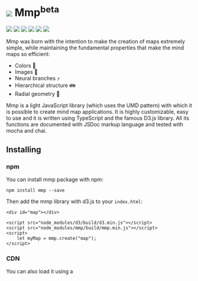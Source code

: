 <h1>
    <img src="https://raw.githubusercontent.com/Mindmapp/mindmapp/master/src/assets/icon/png/32x32.png">
    Mmp<sup>beta</sup>
</h1>

[![](https://img.shields.io/badge/project-Mindmapp-blue.svg?style=flat-square)](https://github.com/Mindmapp)
[![](https://img.shields.io/github/license/mindmapp/mmp.svg?style=flat-square)](https://github.com/Mindmapp/mmp/blob/dev/LICENSE)
[![](https://img.shields.io/david/mindmapp/mmp.svg?style=flat-square)](https://david-dm.org/mindmapp/mmp)
[![](https://img.shields.io/david/dev/mindmapp/mmp.svg?style=flat-square)](https://david-dm.org/mindmapp/mmp?type=dev)
[![](https://img.shields.io/npm/dt/mmp.svg)](https://www.npmjs.com/package/mmp)
[![](https://img.shields.io/readthedocs/mmp.svg)](http://mmp.readthedocs.io/en/latest/)

Mmp was born with the intention to make the creation of maps extremely simple, while maintaining the fundamental properties that make the mind maps so efficient:

* Colors :rainbow:
* Images :mount_fuji:
* Neural branches :arrow_heading_up:
* Hierarchical structure :family:
* Radial geometry :palm_tree:

Mmp is a light JavaScript library (which uses the UMD pattern) with which it is possible to create mind map applications. 
It is highly customizable, easy to use and it is written using TypeScript and the famous D3.js library. All its functions are documented with JSDoc markup language and tested with mocha and chai.

## Installing

### npm

You can install mmp package with npm:

    npm install mmp --save

Then add the mmp library with d3.js to your `index.html`:
    
    <div id="map"></div>
    
    <script src="node_modules/d3/build/d3.min.js"></script>
    <script src="node_modules/mmp/build/mmp.min.js"></script>
    <script>
        let myMap = mmp.create("map");
    </script>
    
### CDN

You can also load it using a <script> using the unpkg CDN:
    
    <div id="map"></div>
    
    <script src="https://unpkg.com/d3/build/d3.min.js"></script>
    <script src="https://unpkg.com/mmp/build/mmp.min.js"></script>
    <script>
        let myMap = mmp.create("map");
    </script>
    
## API Reference

The library uses an OOP paradigm and allows you to create multiple instances.

<a name="mmp_create" href="#mmp_create">#</a> <i>mmp</i>.<b>create</b>(<i>id</i>, [<i>options</i>])

Creates a mmp instance. Draw the mind map creating an svg element with the root node within the div element with id equal to the id string passed as parameter. You can optionally pass various options as the following example:

    var map = mmp.create("map", {
        fontFamily: "Arial, Helvetica, sans-serif",
        centerOnResize: true,
        drag: false,
        zoom: false,
        defaultNode: {
            name: "Default node name",
            image: {
                src: "",
                size: 60
            },
            colors: {
                name: "#787878",
                background: "#f9f9f9",
                branch: "#577a96"
            },
            font: {
                size: 16,
                style: "normal",
                weight: "normal"
            },
            locked: true
        },
        rootNode: {
            name: "Default root node name",
            image: {
                src: "",
                size: 70
            },
            colors: {
                name: "#787878",
                background: "#f0f6f5",
                branch: ""
            },
            font: {
                size: 20,
                style: "normal",
                weight: "normal"
            }
        }
    });
    
You can change these options later using the function [map.updateOptions](#map_updateOptions).

<a name="mmp_version" href="#mmp_version">#</a> <i>mmp</i>.<b>version</b>

Contains the version of the current used mmp library.

<a name="map_remove" href="#map_remove">#</a> <i>map</i>.<b>remove</b>()

Removes the map instance and the svg element of the mind map. 

<a name="map_new" href="#map_new">#</a> <i>map</i>.<b>new</b>([<i>map</i>])

Creates a new empty mind map. If <i>map</i> is specified, creates a new mind map using mmp json structure. The <i>map</i> parameter must be a JSON-like object, [here](https://gist.github.com/cedoor/9f884ab0d7ad0550aa8edbc3326d6d05) an example. The function [map.exportAsJson](#map_exportAsJson) is available to obtain the json of a map.

<a name="map_zoomIn" href="#map_zoomIn">#</a> <i>map</i>.<b>zoomIn</b>([<i>duration</i>])

Zooms in the mind map. If <i>duration</i> (int, milliseconds) is specified, sets the duration of the zoom animation.

<a name="map_zoomOut" href="#map_zoomOut">#</a> <i>map</i>.<b>zoomOut</b>([<i>duration</i>])

Zooms out the mind map. If <i>duration</i> (int, milliseconds) is specified, sets the duration of the zoom animation.

<a name="map_updateOptions" href="#map_updateOptions">#</a> <i>map</i>.<b>updateOptions</b>(<i>property</i>, <i>value</i>)

Updates the option <i>property</i> (string, "fontFamily", "centerOnResize", "drag", "zoom", "defaultNode", "rootNode") with the relative value passed as parameter.

<a name="map_exportAsJson" href="#map_exportAsJson">#</a> <i>map</i>.<b>exportAsJson</b>()

Returns a json with the structure of the current mind map.

<a name="map_exportAsImage" href="#map_exportAsImage">#</a> <i>map</i>.<b>exportAsImage</b>(<i>callback</i>, [<i>type</i>])

Calls the callback passing the URI of the map image as parameter. The <i>type</i> (string) optional parameter is the standard MIME type for the image format to return. If you do not specify this parameter, the default value is a PNG format image.

<a name="map_undo" href="#map_undo">#</a> <i>map</i>.<b>undo</b>()

Allows to reverse the last one change.

<a name="map_redo" href="#map_redo">#</a> <i>map</i>.<b>redo</b>()

Repeats a previously undoed change.

<a name="map_center" href="#map_center">#</a> <i>map</i>.<b>center</b>([<i>type</i>], [<i>duration</i>])

Places the root node in the middle of the map and sets the zoom to the original state. If <i>type</i> (string, "position" or "zoom") is specified, updates only the location or updates only the zoom. If <i>duration</i> (int, milliseconds) is specified, sets the duration of the center animation.

<a name="map_on" href="#map_on">#</a> <i>map</i>.<b>on</b>(<i>event</i>, <i>callback</i>)

Calls the callback of the related event passing some parameters.

| Events         | Callback parameters |
| -------------- | ------------------- |
| create         | (nothing)           |
| center         | (nothing)           |
| undo           | (nothing)           |
| redo           | (nothing)           |
| exportJSON     | (nothing)           |
| exportImage    | (nothing)           |
| zoomIn         | (nothing)           |
| zoomOut        | (nothing)           |
| nodeSelect     | (node*)             |
| nodeDeselect   | (nothing)           |
| nodeUpdate     | (node*)             |
| nodeCreate     | (node*)             |
| nodeRemove     | (node*)             |

\*node properties:

    {
        id: string;
        parent: string;
        k: number;
        name: string;
        coordinates: {
            x: number;
            y: number;
        };
        image: {
            src: string;
            size: number;
        };
        colors: {
            name: string;
            background: string;
            branch: string
        };
        font: {
            size: number;
            style: string;
            weight: string
        };
        locked: boolean;
    }

<a name="map_addNode" href="#map_addNode">#</a> <i>map</i>.<b>addNode</b>([<i>properties</i>])

Adds a node in the map. The added node will be the child of the current selected node. If <i>properties</i> is specified, adds the node with those node properties.

Properties:

    {
        name: string;
        coordinates: {
            x: number;
            y: number;
        };
        image: {
            src: string;
            size: number;
        };
        colors: {
            name: string;
            background: string;
            branch: string
        };
        font: {
            size: number;
            style: string;
            weight: string
        };
        locked: boolean;
    }

<a name="map_selectNode" href="#map_selectNode">#</a> <i>map</i>.<b>selectNode</b>([<i>id</i>])

Selects the node with the <i>id</i> (string) passed as parameter or if the id is not specified returns the current selected node. 

<a name="map_deselectNode" href="#map_deselectNode">#</a> <i>map</i>.<b>deselectNode</b>()

Deselects the selected node. The deselection is the same as selecting the root node without highlighting.

<a name="map_updateNode" href="#map_updateNode">#</a> <i>map</i>.<b>updateNode</b>(<i>property</i>, <i>value</i>, [<i>graphic</i>])

Updates the node <i>property</i> (string, "name", "locked", "coordinates", "imageSrc", "imageSize", "backgroundColor", "branchColor", "fontWeight", "fontStyle", "fontSize", "nameColor") with the relative value passed as parameter. If <i>graphic</i> (boolean) is specified and is true, update only graphically the node.

<a name="map_removeNode" href="#map_removeNode">#</a> <i>map</i>.<b>removeNode</b>([<i>id</i>])

Removes the selected node or if <i>id</i> (string) is specified, removes the node with the id passed as parameter.

## File tree
##### After `npm start`

    mmp
    |
    +--build
    |  +--mmp.js
    |  +--mmp.min.js
    |
    +--docs
    |
    +--example
    |  +--img
    |  +--app.js
    |  +--layout.css
    |  +--test.js
    |
    +--node_modules
    |
    +--src
    |  +--map
    |  +--utils
    |  +--index.ts
    |  +--typings.ts
    |
    +--index.html
    |
    +--LICENSE
    +--README.md
    +--package.json
    +--rollup.config.js
    +--tsconfig.json

## Compatibility

| Browser        | Version       |
| -------------- | ------------- |
| Chromium       | 64.0.3282.140 |
| Chrome         | 64.0.3282.167 |
| Firefox        | 58.0.2        |
| Opera          | 51.0.2830.34  |

## Development

For a faster and more efficient development, some rules are used in the commits, in the branches and in the ECMAScript 2015 syntax.

### # commits

* Use this commit message format (angular style):  

    `[<type>]: <subject>`
    `<BLANK LINE>`
    `<body>`

    where `type` must be one of the following:

    - feat: A new feature
    - fix: A bug fix
    - docs: Documentation only changes
    - style: Changes that do not affect the meaning of the code
    - refactor: A code change that neither fixes a bug nor adds a feature
    - test: Adding missing or correcting existing tests
    - chore: Changes to the build process or auxiliary tools and libraries such as documentation generation
    - update: Update of the library version or of the dependencies

and `body` must be should include the motivation for the change and contrast this with previous behavior (do not add body if the commit is trivial). 

* Use the imperative, present tense: "change" not "changed" nor "changes".
* Don't capitalize first letter.
* No dot (.) at the end.

### # branches

* There is a master branch, used only for release.
* There is a dev branch, used to merge all sub dev branch.
* Avoid long descriptive names for long-lived branches.
* No CamelCase.
* Use grouping tokens (words) at the beginning of your branch names (in a similar way to the `type` of commit).
* Define and use short lead tokens to differentiate branches in a way that is meaningful to your workflow.
* Use slashes to separate parts of your branch names.
* Remove branch after merge if it is not important.

Examples:
    
    git branch -b doc/README
    git branch -b test/one-function
    git branch -b feat/side-bar
    git branch -b style/header

### # es2015

* Use `let` and `const`, not `var`.
* Use Arrow Functions in place of function expressions when possible.
* Use Arrow Functions whenever you need to preserve the lexical value of this.

## Third-party libs

| Library           | Authors or maintainers               | License    | Link |
|-------------------|:------------------------------------:|:----------:|:----:|
| D3 | Mike Bostock | [BSD-3-Clause](https://github.com/d3/d3/blob/master/LICENSE) | https://d3js.org/ |

## License
* See [LICENSE](https://github.com/cedoor/mmp/blob/master/LICENSE) file

## Contact
#### Developer
* e-mail : omardesogus9@gmail.com
* github : [@cedoor](https://github.com/cedoor)
* website : https://cedoor.github.io
